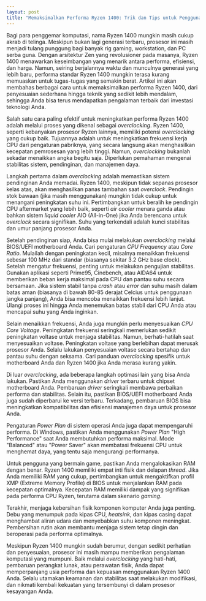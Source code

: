 ```yaml
---
layout: post
title: "Memaksimalkan Performa Ryzen 1400: Trik dan Tips untuk Pengguna Setia"
---
```


Bagi para penggemar komputasi, nama Ryzen 1400 mungkin masih cukup akrab di telinga. Meskipun bukan lagi generasi terbaru, prosesor ini masih menjadi tulang punggung bagi banyak rig gaming, workstation, dan PC serba guna. Dengan arsitektur Zen yang revolusioner pada masanya, Ryzen 1400 menawarkan keseimbangan yang menarik antara performa, efisiensi, dan harga. Namun, seiring berjalannya waktu dan munculnya generasi yang lebih baru, performa standar Ryzen 1400 mungkin terasa kurang memuaskan untuk tugas-tugas yang semakin berat. Artikel ini akan membahas berbagai cara untuk memaksimalkan performa Ryzen 1400, dari penyesuaian sederhana hingga teknik yang sedikit lebih mendalam, sehingga Anda bisa terus mendapatkan pengalaman terbaik dari investasi teknologi Anda.

Salah satu cara paling efektif untuk meningkatkan performa Ryzen 1400 adalah melalui proses yang dikenal sebagai *overclocking*. Ryzen 1400, seperti kebanyakan prosesor Ryzen lainnya, memiliki potensi *overclocking* yang cukup baik. Tujuannya adalah untuk meningkatkan frekuensi kerja CPU dari pengaturan pabriknya, yang secara langsung akan menghasilkan kecepatan pemrosesan yang lebih tinggi. Namun, *overclocking* bukanlah sekadar menaikkan angka begitu saja. Diperlukan pemahaman mengenai stabilitas sistem, pendinginan, dan manajemen daya.

Langkah pertama dalam *overclocking* adalah memastikan sistem pendinginan Anda memadai. Ryzen 1400, meskipun tidak sepanas prosesor kelas atas, akan menghasilkan panas tambahan saat *overclock*. Pendingin stok bawaan (jika masih menggunakan) mungkin tidak cukup untuk menangani peningkatan suhu ini. Pertimbangkan untuk beralih ke pendingin CPU aftermarket yang lebih baik, seperti *air cooler* menara ganda atau bahkan sistem *liquid cooler* AIO (All-in-One) jika Anda berencana untuk *overclock* secara signifikan. Suhu yang terkendali adalah kunci stabilitas dan umur panjang prosesor Anda.

Setelah pendinginan siap, Anda bisa mulai melakukan *overclocking* melalui BIOS/UEFI motherboard Anda. Cari pengaturan *CPU Frequency* atau *Core Ratio*. Mulailah dengan peningkatan kecil, misalnya menaikkan frekuensi sebesar 100 MHz dari standar (biasanya sekitar 3.2 GHz base clock). Setelah mengatur frekuensi, penting untuk melakukan pengujian stabilitas. Gunakan aplikasi seperti Prime95, Cinebench, atau AIDA64 untuk memberikan beban kerja maksimal pada CPU dan pantau suhu secara bersamaan. Jika sistem stabil tanpa *crash* atau *error* dan suhu masih dalam batas aman (biasanya di bawah 80-85 derajat Celcius untuk penggunaan jangka panjang), Anda bisa mencoba menaikkan frekuensi lebih lanjut. Ulangi proses ini hingga Anda menemukan batas stabil dari CPU Anda atau mencapai suhu yang Anda inginkan.

Selain menaikkan frekuensi, Anda juga mungkin perlu menyesuaikan *CPU Core Voltage*. Peningkatan frekuensi seringkali memerlukan sedikit peningkatan voltase untuk menjaga stabilitas. Namun, berhati-hatilah saat menyesuaikan voltase. Peningkatan voltase yang berlebihan dapat merusak prosesor Anda. Selalu lakukan penyesuaian voltase secara bertahap dan pantau suhu dengan seksama. Cari panduan *overclocking* spesifik untuk motherboard Anda dan Ryzen 1400 jika Anda merasa kurang yakin.

Di luar *overclocking*, ada beberapa langkah optimasi lain yang bisa Anda lakukan. Pastikan Anda menggunakan *driver* terbaru untuk chipset motherboard Anda. Pembaruan *driver* seringkali membawa perbaikan performa dan stabilitas. Selain itu, pastikan BIOS/UEFI motherboard Anda juga sudah diperbarui ke versi terbaru. Terkadang, pembaruan BIOS bisa meningkatkan kompatibilitas dan efisiensi manajemen daya untuk prosesor Anda.

Pengaturan *Power Plan* di sistem operasi Anda juga dapat mempengaruhi performa. Di Windows, pastikan Anda menggunakan *Power Plan* "High Performance" saat Anda membutuhkan performa maksimal. Mode "Balanced" atau "Power Saver" akan membatasi frekuensi CPU untuk menghemat daya, yang tentu saja mengurangi performanya.

Untuk pengguna yang bermain game, pastikan Anda mengalokasikan RAM dengan benar. Ryzen 1400 memiliki empat inti fisik dan delapan *thread*. Jika Anda memiliki RAM yang cukup, pertimbangkan untuk mengaktifkan profil XMP (Extreme Memory Profile) di BIOS untuk menjalankan RAM pada kecepatan optimalnya. Kecepatan RAM memiliki dampak yang signifikan pada performa CPU Ryzen, terutama dalam skenario *gaming*.

Terakhir, menjaga kebersihan fisik komponen komputer Anda juga penting. Debu yang menumpuk pada kipas CPU, *heatsink*, dan kipas casing dapat menghambat aliran udara dan menyebabkan suhu komponen meningkat. Pembersihan rutin akan membantu menjaga sistem tetap dingin dan beroperasi pada performa optimalnya.

Meskipun Ryzen 1400 mungkin sudah berumur, dengan sedikit perhatian dan penyesuaian, prosesor ini masih mampu memberikan pengalaman komputasi yang mumpuni. Baik melalui *overclocking* yang hati-hati, pembaruan perangkat lunak, atau perawatan fisik, Anda dapat memperpanjang usia performa dan kepuasan menggunakan Ryzen 1400 Anda. Selalu utamakan keamanan dan stabilitas saat melakukan modifikasi, dan nikmati kembali kekuatan yang tersembunyi di dalam prosesor kesayangan Anda.
